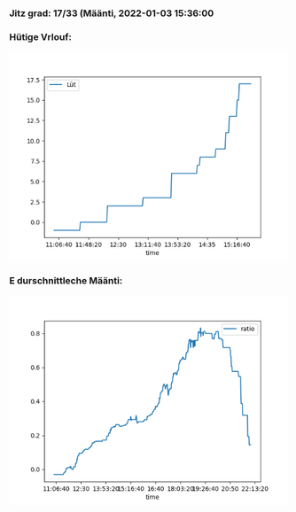 ### Jitz grad: 17/33 (Määnti, 2022-01-03 15:36:00

### Hütige Vrlouf:
![Graph](Today.png)

### E durschnittleche Määnti:
![Graph](Määnti.png)